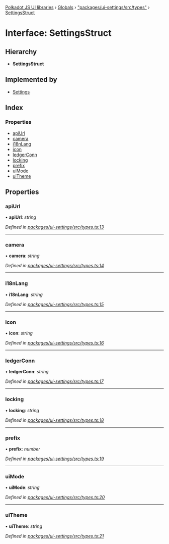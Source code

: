 [Polkadot JS UI libraries](../README.md) › [Globals](../globals.md) › ["packages/ui-settings/src/types"](../modules/_packages_ui_settings_src_types_.md) › [SettingsStruct](_packages_ui_settings_src_types_.settingsstruct.md)

# Interface: SettingsStruct

## Hierarchy

* **SettingsStruct**

## Implemented by

* [Settings](../classes/_packages_ui_settings_src_settings_.settings.md)

## Index

### Properties

* [apiUrl](_packages_ui_settings_src_types_.settingsstruct.md#apiurl)
* [camera](_packages_ui_settings_src_types_.settingsstruct.md#camera)
* [i18nLang](_packages_ui_settings_src_types_.settingsstruct.md#i18nlang)
* [icon](_packages_ui_settings_src_types_.settingsstruct.md#icon)
* [ledgerConn](_packages_ui_settings_src_types_.settingsstruct.md#ledgerconn)
* [locking](_packages_ui_settings_src_types_.settingsstruct.md#locking)
* [prefix](_packages_ui_settings_src_types_.settingsstruct.md#prefix)
* [uiMode](_packages_ui_settings_src_types_.settingsstruct.md#uimode)
* [uiTheme](_packages_ui_settings_src_types_.settingsstruct.md#uitheme)

## Properties

###  apiUrl

• **apiUrl**: *string*

*Defined in [packages/ui-settings/src/types.ts:13](https://github.com/polkadot-js/ui/blob/e24cf096/packages/ui-settings/src/types.ts#L13)*

___

###  camera

• **camera**: *string*

*Defined in [packages/ui-settings/src/types.ts:14](https://github.com/polkadot-js/ui/blob/e24cf096/packages/ui-settings/src/types.ts#L14)*

___

###  i18nLang

• **i18nLang**: *string*

*Defined in [packages/ui-settings/src/types.ts:15](https://github.com/polkadot-js/ui/blob/e24cf096/packages/ui-settings/src/types.ts#L15)*

___

###  icon

• **icon**: *string*

*Defined in [packages/ui-settings/src/types.ts:16](https://github.com/polkadot-js/ui/blob/e24cf096/packages/ui-settings/src/types.ts#L16)*

___

###  ledgerConn

• **ledgerConn**: *string*

*Defined in [packages/ui-settings/src/types.ts:17](https://github.com/polkadot-js/ui/blob/e24cf096/packages/ui-settings/src/types.ts#L17)*

___

###  locking

• **locking**: *string*

*Defined in [packages/ui-settings/src/types.ts:18](https://github.com/polkadot-js/ui/blob/e24cf096/packages/ui-settings/src/types.ts#L18)*

___

###  prefix

• **prefix**: *number*

*Defined in [packages/ui-settings/src/types.ts:19](https://github.com/polkadot-js/ui/blob/e24cf096/packages/ui-settings/src/types.ts#L19)*

___

###  uiMode

• **uiMode**: *string*

*Defined in [packages/ui-settings/src/types.ts:20](https://github.com/polkadot-js/ui/blob/e24cf096/packages/ui-settings/src/types.ts#L20)*

___

###  uiTheme

• **uiTheme**: *string*

*Defined in [packages/ui-settings/src/types.ts:21](https://github.com/polkadot-js/ui/blob/e24cf096/packages/ui-settings/src/types.ts#L21)*
